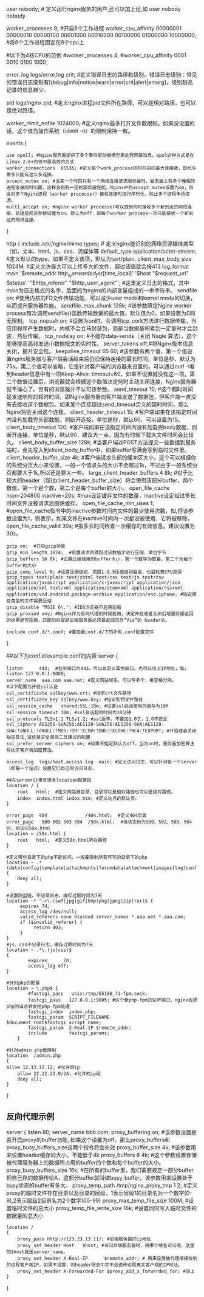 user nobody; # 定义运行nginx服务的用户,还可以加上组,如 user nobody nobody

worker_processes  8; #开启8个工作进程
worker_cpu_affinity 00000001 00000010 00000100 00001000 00010000 00100000 01000000 10000000; #将8个工作进程固定在8个cpu上

#以下为4核CPU的范例
#worker_processes  4;
#worker_cpu_affinity 0001 0010 0100 1000;

error_log logs/error.log crit; #定义错误日志的路径和级别。错误日志级别：常见的错误日志级别有[debug|info|notice|warn|error|crit|alert|emerg]，级别越高记录的信息越少。

pid logs/nginx.pid; #定义nginx进程pid文件所在路径，可以是相对路径，也可以是绝对路径。

worker_rlimit_nofile 1024000; #定义nginx最多打开文件数限制。如果没设置的话，这个值为操作系统（ulimit -n）的限制保持一致。

events {

    use epoll; #Nginx服务器提供了多个事件驱动器模型来处理网络消息。epol这种方式是在Linux 2.6+内核中最高效的方式
    worker_connections  65535; #定义每个work_process同时开启的最大连接数，即允许最多只能有这么多连接。
    accept_mutex on; #当某一个时刻只有一个网络连接请求服务器时，服务器上有多个睡眠的进程会被同时叫醒，这样会损耗一定的服务器性能。Nginx中的accept_mutex设置为on，将会对多个Nginx进程（worker processer）接收连接时进行序列化，防止多个进程争抢资源。
    multi_accept on; #nginx worker processer可以做到同时接收多个新到达的网络连接，前提是把该参数设置为on。默认为off，即每个worker process一次只能接收一个新到达的网络连接。
} 

http {
    include        /etc/nginx/mime.types; # 定义nginx能识别的网络资源媒体类型（如，文本、html、js、css、流媒体等
    default_type  application/octet-stream; #定义默认的type，如果不定义该项，默认为text/plain.
    client_max_body_size 1024M; #定义允许最大可以上传多大的文件，超过该值就会报413
    log_format main  '$remote_addr $http_x_forwarded_for [$time_local]'
    '$host "$request_uri" $status'
    '"$http_referer" "$http_user_agent"';
    #这里定义日志的格式，其中main为日志格式的名字，后面的为nginx的内部变量组成的一串字符串。
    sendfile        on; #使用内核的FD文件传输功能，可以减少user mode和kernel mode的切换，从而提升服务器性能。
    sendfile_max_chunk 128k; #该参数限定Nginx worker process每次调用sendfile()函数传输数据的最大值，默认值为0，如果设置为0则无限制。
    tcp_nopush      on; #设置为on时，会调用tcp_cork方法进行数据传输。当应用程序产生数据时，内核不会立马封装包，而是当数据量积累到一定量时才会封装，然后传输。
    tcp_nodelay     on; #不缓存data-sends（关闭 Nagle 算法），这个能够提高高频发送小数据报文的实时性。
    server_tokens   off;#将Nginx版本信息关闭，提升安全性。
    keepalive_timeout 65 60; #该参数有两个值，第一个值设置nginx服务器与客户端会话结束后仍旧保持连接的最长时间，单位是秒，默认为75s。第二个值可以省略，它是针对客户端的浏览器来设置的，可以通过curl -I看到header信息中有一项Keep-Alive: timeout=60，如果不设置就没有这一项。第二个数值设置后，浏览器就会根据这个数值决定何时主动关闭连接，Nginx服务器就不操心了。但有的浏览器并不认可该参数。
    send_timeout 10; #这个超时时间是发送响应的超时时间，即Nginx服务器向客户端发送了数据包，但客户端一直没有去接收这个数据包。如果某个连接超过send_timeout定义的超时时间，那么Nginx将会关闭这个连接。
    client_header_timeout 15; #客户端如果在该指定时间内没有加载完头部数据，则断开连接，单位是秒，默认60，可以设置为15。
    client_body_timeout 120;  #客户端如果在该指定时间内没有加载完body数据，则断开连接，单位是秒，默认60，建议大一点，因为有时候下载大文件时间会比较久。
    client_body_buffer_size 128k; #当客户端以POST方法提交一些数据到服务端时，会先写入到client_body_buffer中，如果buffer写满会写到临时文件里。
    client_header_buffer_size 4k; #客户端请求头部的缓冲区大小，这个可以根据你的系统分页大小来设置，一般一个请求头的大小不会超过1k，不过由于一般系统分页都要大于1k,所以还是要大一些。
    large_client_header_buffers 4 8k; #对于比较大的header（超过client_header_buffer_size）将会使用该部分buffer，两个数值，第一个是个数，第二个是每个buffer的大小。
    open_file_cache max=204800 inactive=20s; #max设定缓存文件的数量，inactive设定经过多长时间文件没被请求后删除缓存。
    open_file_cache_min_uses 1; #open_file_cache指令中的inactive参数时间内文件的最少使用次数，如,将该参数设置为1，则表示，如果文件在inactive时间内一次都没被使用，它将被移除。
    open_file_cache_valid 30s; #指多长时间检查一次缓存的有效信息。建议设置为30s。

    gzip on;  #开启gzip功能
    gzip_min_length 1024;  #设置请求资源超过该数值才进行压缩，单位字节
    gzip_buffers 16 8k; #设置压缩使用的buffer大小，第一个数字为数量，第二个为每个buffer的大小
    gzip_comp_level 6; #设置压缩级别，范围1-9,9压缩级别最高，也最耗费CPU资源
    gzip_types text/plain text/xhtml text/css text/js text/csv application/javascript application/x-javascript application/json application/xml text/xml application/atom+xml application/rss+xml application/vnd.android.package-archive application/vnd.iphone; #指定哪些类型的文件需要压缩
    gzip_disable "MSIE 6\."; #IE6浏览器不启用压缩
    gzip_proxied any; #Nginx作为反向代理的时候启用，决定开启或者关闭后端服务器返回的结果是否压缩，匹配的前提是后端服务器必须要返回包含”Via”的 header头。
    
    include conf.d/*.conf; #要加载conf.d/下的所有.conf配置文件
}


##以下为conf.d/example.conf的内容
server {

    listen      443;  #监听端口为443，可以自定义其他端口，也可以加上IP地址，如，listen 127.0.0.1:8080;
    server_name  aaa.com aaa.net; #定义网站域名，可以写多个，用空格分隔。
    #以下配置为开启ssl认证
    ssl_certificate sslkey/www.crt; #指定crt文件路径
    ssl_certificate_key sslkey/www.key; #指定私钥文件路径
    ssl_session_cache   shared:SSL:10m; #设置ssl会话使用的缓存为10M
    ssl_session_timeout 10m; #ssl会话超时时间为10分钟
    ssl_protocols TLSv1.1 TLSv1.2; #ssl版本，不要加1.0了，1.0不安全
    ssl_ciphers AES256-SHA256:AES128-SHA256:AES256-SHA:AES128-SHA:!aNULL:!eNULL:!MD5:!DH:!ECDH:!DHE:!ECDHE:!RC4:!EXPORT; #开启或者关闭指定算法,这些是安全漏洞工具建议的配置
    ssl_prefer_server_ciphers on; #如果不指定默认为off，当为on时，服务器加密算法将优于客户端加密算法。

    access_log  logs/host.access.log  main; #定义访问日志，可以针对每一个server（即每一个站点）设置它们自己的访问日志。

    ##在server{}里有很多location配置段
    location / {
        root   html;  #定义网站根目录，目录可以是相对路径也可以是绝对路径。
        index  index.html index.htm; #定义站点的默认页。
    }

    error_page  404              /404.html;  #定义404页面
    error_page   500 502 503 504  /50x.html;  #当状态码为500、502、503、504时，则访问50x.html
    location = /50x.html {
        root   html;  #定义50x.html所在路径
    }

    #定义哪些目录下的php不能访问，一般要限制所有可写的目录下的php
    location ~ .*(data|config|template|attachments|forumdata|attachment|images|log|conf|cache)/.*\.php$ {
        deny all;
    }

    #设置防盗链，不记录日志，缓存过期时间为7天
    location ~* ^.+\.(swf|jpg|gif|bmp|png|jpeg|zip|rar)$ {
         expires 7d;
         access_log /dev/null;
         valid_referers none blocked server_names *.aaa.net *.aaa.com;
         if ($invalid_referer) {
              return 403;
         }
    }
    #js、css不记录日志，缓存过期时间为7天
    location ~ .*\.(js|css)$
    {
            expires      7d;
            access_log off;
    }

    #针对php的配置
    location ~ \.php$ {
            #fastcgi_pass   unix:/tmp/55188_71-fpm.sock;
            fastcgi_pass   127.0.0.1:9005; #这个是php-fpm的监听端口，nginx会把php的请求转发给php-fpm处理
            fastcgi_index  index.php;
            fastcgi_param  SCRIPT_FILENAME  $document_root$fastcgi_script_name;
            fastcgi_param  X-Real-IP $remote_addr;
            include        fastcgi_params;
        }

    #针对admin.php做限制
    location  /admin.php 
    {
	allow 12.13.12.12; #允许的ip
        allow 22.22.22.0/24; #允许的ip段
        deny all;
    }

}

## 反向代理示例
server {
    listen 80;
    server_name bbb.com;
    proxy_buffering on; #该参数设置是否开启proxy的buffer功能, 如果这个设置为off，那么proxy_buffers和proxy_busy_buffers_size这两个指令将会失效
    proxy_buffer_size 4k; #该参数用来设置header缓存的大小，不能低于4k
    proxy_buffers 8 4k; #这个参数设置存储被代理服务器上的数据所占用的buffer的个数和每个buffer的大小。
    proxy_busy_buffers_size 16k; #在所有的buffer里，我们需要规定一部分buffer把自己存的数据传给A，这部分buffer就叫做busy_buffer，该参数用来设置处于busy状态的buffer有多大。
    proxy_temp_path /tmp/nginx_proxy_tmp 1 2; #定义proxy的临时文件存在目录以及目录的层级，1表示层级1的目录名为一个数字(0-9),2表示层级2目录名为2个数字(00-99)
    proxy_max_temp_file_size 100M; #设置临时文件的总大小
    proxy_temp_file_write_size 16k; #设置同时写入临时文件的数据量的总大小
    
    location /
    {
        proxy_pass http://123.23.13.11/; #后端服务器的ip地址
        proxy_set_header Host   $host; #访问后端服务器时，用哪个域名访问呢，这里的$host就是server_name。
        proxy_set_header X-Real-IP      $remote_addr; # 用来设置被代理端接收到的远程客户端IP，如果不设置，则header信息中并不会透传远程真实客户端的IP地址。
        proxy_set_header X-Forwarded-For $proxy_add_x_forwarded_for; #同上
    }
} 

